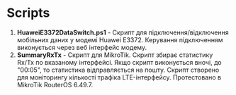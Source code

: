 # Scripts
1. <b>HuaweiE3372DataSwitch.ps1</b> - Скрипт для підключення/відключення мобільних даних у модемі Huawei E3372. Керування підключенням виконується через веб інтерфейс модему.
2. <b>SummaryRxTx</b> - Скрипт для MikroTik. Скрипт збирає статистику Rx/Tx по вказаному інтерфейсі. Якщо скрипт виконується вночі, до "00:05", то статистика відправляється на пошту. Скрипт створено для моніторингу кількості трафіка LTE-інтерфейсу. Протестовано в MikroTik RouterOS 6.49.7.
